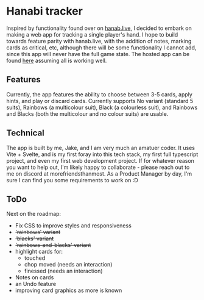 # Hanabi tracker

Inspired by functionality found over on [hanab.live](https://hanab.live), I decided to embark on making a web app for tracking a single player's hand. I hope to build towards feature parity with hanab.live, with the addition of notes, marking cards as critical, etc, although there will be some functionality I cannot add, since this app will never have the full game state. The hosted app can be found [here](https://jparkhouse.github.io/hanabi-tracker/) assuming all is working well.

## Features

Currently, the app features the ability to choose between 3-5 cards, apply hints, and play or discard cards. Currently supports No variant (standard 5 suits), Rainbows (a multicolour suit), Black (a colourless suit), and Rainbows and Blacks (both the multicolour and no colour suits) are usable.

## Technical

The app is built by me, Jake, and I am very much an amatuer coder. It uses Vite + Svelte, and is my first foray into this tech stack, my first full typescript project, and even my first web development project. If for whatever reason you want to help out, I'm likely happy to collaborate - please reach out to me on discord at morefriendsthanmost. As a Product Manager by day, I'm sure I can find you some requirements to work on :D

## ToDo

Next on the roadmap:
- Fix CSS to improve styles and responsiveness
- ~~'rainbows' variant~~
- ~~'blacks' variant~~
- ~~'rainbows-and-blacks' variant~~
- highlight cards for:
    - touched
    - chop moved (needs an interaction)
    - finessed (needs an interaction)
- Notes on cards
- an Undo feature
- improving card graphics as more is known
